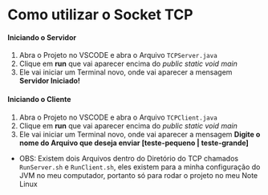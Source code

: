 # Como utilizar o Socket TCP


#### Iniciando o Servidor

1. Abra o Projeto no VSCODE e abra o Arquivo `TCPServer.java`
2. Clique em **run** que vai aparecer encima do _public static void main_
3. Ele vai iniciar um Terminal novo, onde vai aparecer a mensagem **Servidor Iniciado!**

#### Iniciando o Cliente

1. Abra o Projeto no VSCODE e abra o Arquivo `TCPClient.java`
2. Clique em **run** que vai aparecer encima do _public static void main_
3. Ele vai iniciar um Terminal novo, onde vai aparecer a mensagem **Digite o nome do Arquivo que deseja enviar [teste-pequeno | teste-grande]**

* OBS: Existem dois Arquivos dentro do Diretório do TCP chamados `RunServer.sh` e `RunClient.sh`, eles existem para a minha configuração do JVM no meu computador, portanto só para rodar o projeto no meu Note Linux
